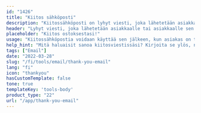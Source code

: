 ```yaml
---
id: "1426"
title: "Kiitos sähköposti"
description: "Kiitossähköposti on lyhyt viesti, joka lähetetään asiakkaalle tai asiakkaalle sen jälkeen, kun hän on tehnyt ostoksen, allekirjoittanut sopimuksen tai suorittanut jonkin muun toimen. Kiitossähköpostin tarkoituksena on osoittaa arvostusta liiketoimintaa kohtaan ja rakentaa hyvää tahtoa ja suhdetta."
header: "Lyhyt viesti, joka lähetetään asiakkaalle tai asiakkaalle sen jälkeen, kun hän on suorittanut toiminnon."
placeholder: "Kiitos ostoksestasi!"
usage: "Kiitossähköpostia voidaan käyttää sen jälkeen, kun asiakas on tehnyt ostoksen, allekirjoittanut sopimuksen tai suorittanut jonkin muun toimenpiteen."
help_hint: "Mitä haluaisit sanoa kiitosviestissäsi? Kirjoita se ylös, niin autamme sinua luomaan tyylikkään sähköpostiviestin."
tags: ["Email"]
date: "2022-03-28"
slug: "/fi/tools/email/thank-you-email"
lang: "fi"
icon: "thankyou"
hasCustomTemplate: false
tone: true
templateKey: 'tools-body'
product_type: "22"
url: "/app/thank-you-email"
---
```

